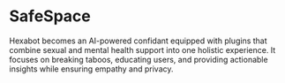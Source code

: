 # SafeSpace
 Hexabot becomes an AI-powered confidant equipped with plugins that combine sexual and mental health support into one holistic experience. It focuses on breaking taboos, educating users, and providing actionable insights while ensuring empathy and privacy.

